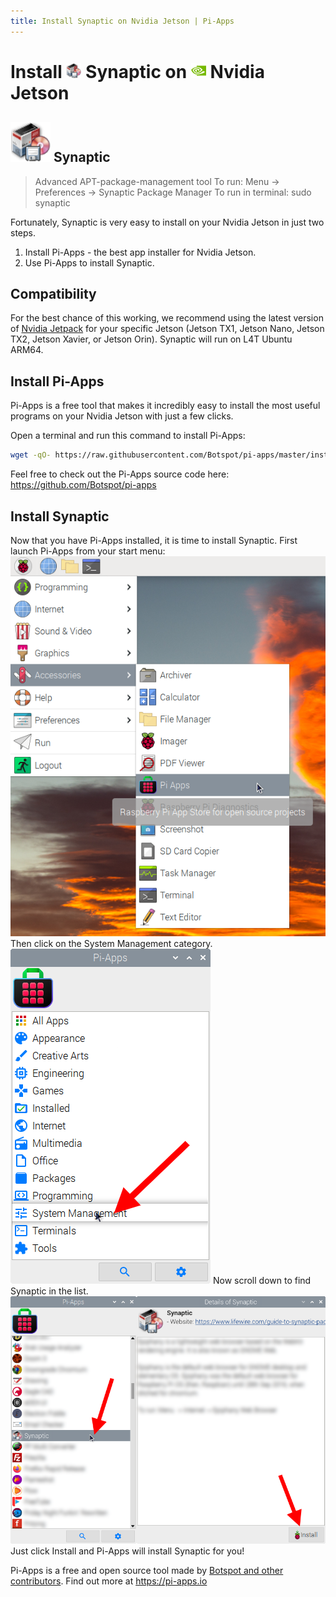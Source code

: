 ```yaml
---
title: Install Synaptic on Nvidia Jetson | Pi-Apps
---
```

<div class="simple-install-content content">

# Install <img src="/img/app-icons/Synaptic/icon-64.png" height=24> Synaptic on <img src=/img/other-icons/nvidia-icon.svg height=24> Nvidia Jetson

## <img src="/img/app-icons/Synaptic/icon-64.png"> Synaptic
> Advanced APT-package-management tool
> To run: Menu -> Preferences -> Synaptic Package Manager
> To run in terminal: sudo synaptic

Fortunately, Synaptic is very easy to install on your Nvidia Jetson in just two steps.
1. Install Pi-Apps - the best app installer for Nvidia Jetson.
2. Use Pi-Apps to install Synaptic.
</div>
<div class="simple-install-content content">

## Compatibility
For the best chance of this working, we recommend using the latest version of [Nvidia Jetpack](https://developer.nvidia.com/embedded/jetpack-archive) for your specific Jetson (Jetson TX1, Jetson Nano, Jetson TX2, Jetson Xavier, or Jetson Orin).
Synaptic will run on L4T Ubuntu ARM64.
</div>
<div class="simple-install-content content">

## Install Pi-Apps

Pi-Apps is a free tool that makes it incredibly easy to install the most useful programs on your Nvidia Jetson with just a few clicks.

Open a terminal and run this command to install Pi-Apps:
```bash
wget -qO- https://raw.githubusercontent.com/Botspot/pi-apps/master/install | bash
```
Feel free to check out the Pi-Apps source code here: https://github.com/Botspot/pi-apps
</div>
<div class="simple-install-content content">

## Install Synaptic

Now that you have Pi-Apps installed, it is time to install Synaptic.
First launch Pi-Apps from your start menu:
<img src="/img/start-menu.png">
Then click on the System Management category.
<img src="/img/category-selections/System Management.png">
Now scroll down to find Synaptic in the list.
<img src="/img/app-icons/Synaptic/app-selection.png">
Just click Install and Pi-Apps will install Synaptic for you!
</div>
<div class="simple-install-content content">

Pi-Apps is a free and open source tool made by [Botspot and other contributors](/about/#contributors). Find out more at https://pi-apps.io
</div>
